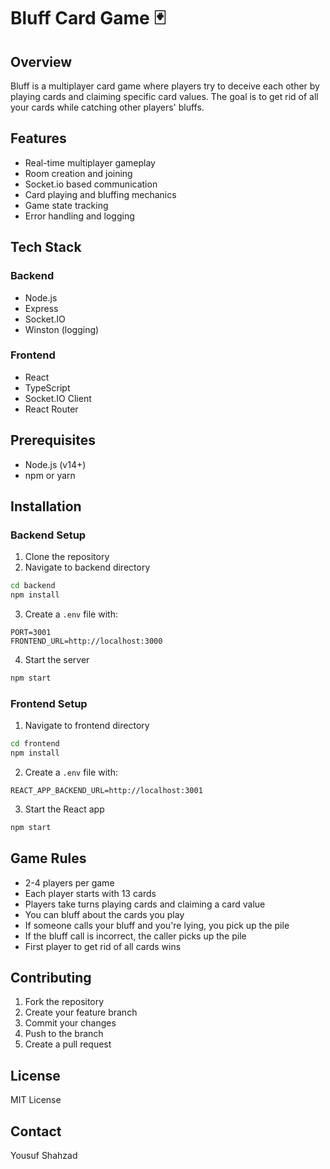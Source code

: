 # Bluff Card Game 🃏

## Overview
Bluff is a multiplayer card game where players try to deceive each other by playing cards and claiming specific card values. The goal is to get rid of all your cards while catching other players' bluffs.

## Features
- Real-time multiplayer gameplay
- Room creation and joining
- Socket.io based communication
- Card playing and bluffing mechanics
- Game state tracking
- Error handling and logging

## Tech Stack
### Backend
- Node.js
- Express
- Socket.IO
- Winston (logging)

### Frontend
- React
- TypeScript
- Socket.IO Client
- React Router

## Prerequisites
- Node.js (v14+)
- npm or yarn

## Installation

### Backend Setup
1. Clone the repository
2. Navigate to backend directory
```bash
cd backend
npm install
```

3. Create a `.env` file with:
```
PORT=3001
FRONTEND_URL=http://localhost:3000
```

4. Start the server
```bash
npm start
```

### Frontend Setup
1. Navigate to frontend directory
```bash
cd frontend
npm install
```

2. Create a `.env` file with:
```
REACT_APP_BACKEND_URL=http://localhost:3001
```

3. Start the React app
```bash
npm start
```

## Game Rules
- 2-4 players per game
- Each player starts with 13 cards
- Players take turns playing cards and claiming a card value
- You can bluff about the cards you play
- If someone calls your bluff and you're lying, you pick up the pile
- If the bluff call is incorrect, the caller picks up the pile
- First player to get rid of all cards wins

## Contributing
1. Fork the repository
2. Create your feature branch
3. Commit your changes
4. Push to the branch
5. Create a pull request

## License
MIT License

## Contact
Yousuf Shahzad
